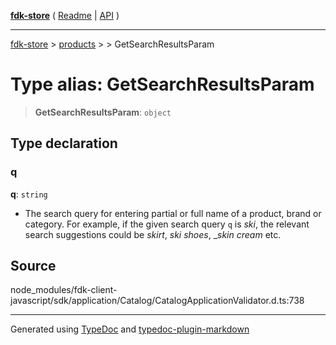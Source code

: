 [**fdk-store**](../../../README.md) ( [Readme](../../../README.md) \| [API](../../../API.md) )

---

[fdk-store](../../../API.md) > [products](../../README.md) > [<internal>](../README.md) > GetSearchResultsParam

# Type alias: GetSearchResultsParam

> **GetSearchResultsParam**: `object`

## Type declaration

### q

**q**: `string`

- The search query for entering partial or full name of
  a product, brand or category. For example, if the given search query `q` is
  _ski_, the relevant search suggestions could be _skirt_, _ski shoes_,
  \__skin cream_ etc.

## Source

node_modules/fdk-client-javascript/sdk/application/Catalog/CatalogApplicationValidator.d.ts:738

---

Generated using [TypeDoc](https://typedoc.org/) and [typedoc-plugin-markdown](https://www.npmjs.com/package/typedoc-plugin-markdown)
